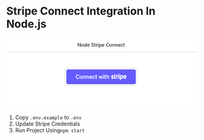# Stripe Connect Integration In Node.js 
<p align="center"><img src="https://github.com/ultimateakash/node-stripe-connect/blob/master/public/images/node-stripe-connect.png"></p> 

1. Copy `.env.example` to `.env`
2. Update Stripe Credentials
3. Run Project Using`npm start`
